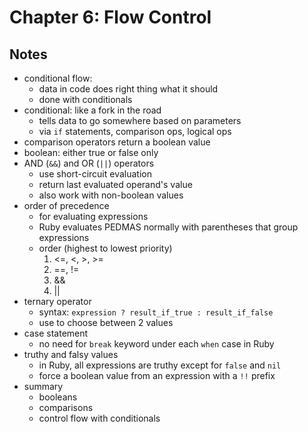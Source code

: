 # Chapter 6: Flow Control

## Notes

- conditional flow:
  - data in code does right thing what it should
  - done with conditionals
- conditional: like a fork in the road
  - tells data to go somewhere based on parameters
  - via `if` statements, comparison ops, logical ops
- comparison operators return a boolean value
- boolean: either true or false only
- AND (`&&`) and OR (`||`) operators
  - use short-circuit evaluation
  - return last evaluated operand's value
  - also work with non-boolean values
- order of precedence
  - for evaluating expressions
  - Ruby evaluates PEDMAS normally with parentheses that group expressions
  - order (highest to lowest priority)
    1. <=, <, >, >=
    2. ==, !=
    3. &&
    4. ||
- ternary operator
  - syntax: `expression ? result_if_true : result_if_false`
  - use to choose between 2 values
- case statement
  - no need for `break` keyword under each `when` case in Ruby
- truthy and falsy values
  - in Ruby, all expressions are truthy except for `false` and `nil`
  - force a boolean value from an expression with a `!!` prefix
- summary
  - booleans
  - comparisons
  - control flow with conditionals
